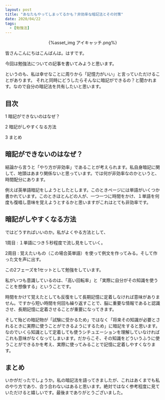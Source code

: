 ```yaml
---
layout: post
title: "あなたもやってしまってるかも？非効率な暗記法とその対策"
date: 2020/04/22
tags:
  - [勉強法]
---
```


<div align='center'>
{%asset_img アイキャッチ.png%}
</div>

皆さんこんにちはこんばんは。はすです。

今回は勉強法についての記事を書いてみようと思います。

<!--more-->
というのも、私は幸せなことに周りから「記憶力がいい」と言っていただけることがあります。
それと同時にどうしたらそんなに暗記ができるの？と聞かれます。なので自分の暗記法を共有したいと思います。

## 目次
1 暗記ができないのはなぜ？

2 暗記がしやすくなる方法

3 まとめ

## 暗記ができないのはなぜ？
結論から言うと「やり方が非効率」であることが考えられます。私自身暗記に関して、地頭はあまり関係ないと思っています。では何が非効率なのかというと、時間配分にあります。

例えば英単語暗記をしようとしたとします。このときページには単語がいくつか書かれています。このときほとんどの人が、一つ一つに時間をかけ、１単語を何度も復唱し意味を覚えようとするかと思いますがこれはとても非効率です。


## 暗記がしやすくなる方法

ではどうすればいいのか。私がよくやる方法として、

1周目 : １単語につき５秒程度で流し見をしていく。

2周目 : 覚えたいもの（この場合英単語）を使って例文を作ってみる。そして作った文を声に出す。

この2フェーズを1セットとして勉強をしています。

私がいつも意識しているのは、「高い回転率」と「実際に自分がその知識を使うことを想像する」ということです。

時間をかけて覚えたとしても反復をして長期記憶に定着しなければ意味がありません。ですから短い時間を何回も繰り返すことで、脳に重要な情報であると認識させ、長期記憶に定着させることが重要になってきます。

そして殆どの暗記物が「試験に受かるため」ではなく「将来その知識が必要とされるときに実際に使うことができるようにするため」に暗記をすると思います。なのでいくら知識として定着しても使うシチュエーションを理解していなければこれも意味がなくなってしまいます。だからこそ、その知識をどういうふうに使うことができるかを考え、実際に使ってみることで記憶に定着しやすくなります。

## まとめ
いかがだったでしょうか。私の暗記法を語ってきましたが、これはあくまでも私のやり方であり、合う合わないはあると思います。絶対ではなく参考程度に見ていただけると嬉しいです。最後までありがとうございました。

